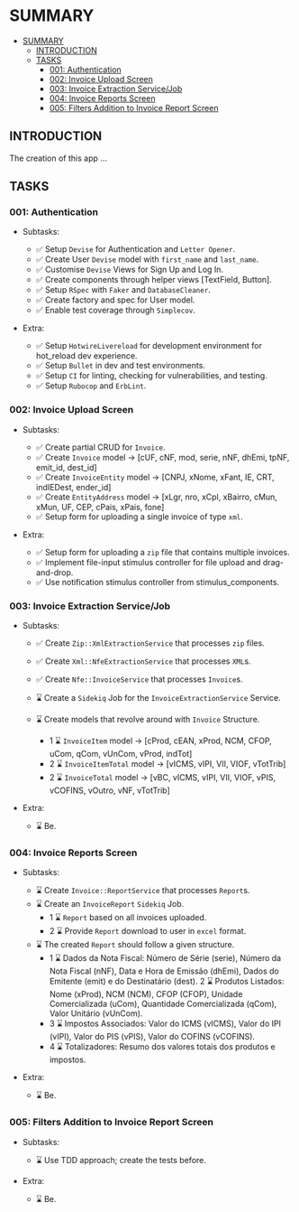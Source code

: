 # SUMMARY

<!--toc:start-->
- [SUMMARY](#summary)
  - [INTRODUCTION](#introduction)
  - [TASKS](#tasks)
    - [001: Authentication](#001-authentication)
    - [002: Invoice Upload Screen](#002-invoice-upload-screen)
    - [003: Invoice Extraction Service/Job](#003-invoice-extraction-servicejob)
    - [004: Invoice Reports Screen](#004-invoice-reports-screen)
    - [005: Filters Addition to Invoice Report Screen](#005-filters-addition-to-invoice-report-screen)
<!--toc:end-->

## INTRODUCTION

The creation of this app ...

## TASKS

### 001: Authentication

- Subtasks:
  - ✅  Setup `Devise` for Authentication and `Letter Opener`.
  - ✅  Create User `Devise` model with `first_name` and `last_name`.
  - ✅  Customise `Devise` Views for Sign Up and Log In.
  - ✅  Create components through helper views [TextField, Button].
  - ✅  Setup `RSpec` with `Faker` and `DatabaseCleaner`.
  - ✅  Create factory and spec for User model.
  - ✅  Enable test coverage through `Simplecov`.

- Extra:
  - ✅  Setup `HotwireLivereload` for development environment for hot_reload dev experience.
  - ✅  Setup `Bullet` in dev and test environments.
  - ✅  Setup `CI` for linting, checking for vulnerabilities, and testing.
  - ✅  Setup `Rubocop` and `ErbLint`.

### 002: Invoice Upload Screen

- Subtasks:
  - ✅ Create partial CRUD for `Invoice`.
  - ✅ Create `Invoice` model -> [cUF, cNF, mod, serie, nNF, dhEmi, tpNF, emit_id, dest_id]
  - ✅ Create `InvoiceEntity` model -> [CNPJ, xNome, xFant, IE, CRT, indIEDest, ender_id]
  - ✅ Create `EntityAddress` model -> [xLgr, nro, xCpl, xBairro, cMun, xMun, UF, CEP, cPais, xPais, fone]
  - ✅ Setup form for uploading a single invoice of type `xml`.

- Extra:
  - ✅ Setup form for uploading a `zip` file that contains multiple invoices.
  - ✅ Implement file-input stimulus controller for file upload and drag-and-drop.
  - ✅ Use notification stimulus controller from stimulus_components.

### 003: Invoice Extraction Service/Job

- Subtasks:
  - ✅ Create `Zip::XmlExtractionService` that processes `zip` files.
  - ✅ Create `Xml::NfeExtractionService` that processes `XML`s.
  - ✅ Create `Nfe::InvoiceService` that processes `Invoice`s.

  - ⌛ Create a `Sidekiq` Job for the `InvoiceExtractionService` Service.
  - ⌛ Create models that revolve around with `Invoice` Structure.
    - 1 ⌛ `InvoiceItem` model -> [cProd, cEAN, xProd, NCM, CFOP, uCom, qCom, vUnCom, vProd, indTot]
    - 2 ⌛ `InvoiceItemTotal` model -> [vICMS, vIPI, VII, VIOF, vTotTrib]
    - 2 ⌛ `InvoiceTotal` model -> [vBC, vICMS, vIPI, VII, VIOF, vPIS, vCOFINS, vOutro, vNF, vTotTrib]

- Extra:
  - ⌛ Be.

### 004: Invoice Reports Screen

- Subtasks:
  - ⌛ Create `Invoice::ReportService` that processes `Report`s.
  - ⌛ Create an `InvoiceReport` `Sidekiq` Job.
    - 1 ⌛ `Report` based on all invoices uploaded.
    - 2 ⌛ Provide `Report` download to user in `excel` format.
  - ⌛ The created `Report` should follow a given structure.
    - 1 ⌛ Dados da Nota Fiscal: Número de Série (serie), Número da Nota Fiscal (nNF), Data e Hora de Emissão (dhEmi), Dados do Emitente (emit) e do Destinatário (dest). 2 ⌛ Produtos Listados: Nome (xProd), NCM (NCM), CFOP (CFOP), Unidade Comercializada (uCom), Quantidade Comercializada (qCom), Valor Unitário (vUnCom).
    - 3 ⌛ Impostos Associados: Valor do ICMS (vICMS), Valor do IPI (vIPI), Valor do PIS (vPIS), Valor do COFINS (vCOFINS).
    - 4 ⌛ Totalizadores: Resumo dos valores totais dos produtos e impostos.

- Extra:
  - ⌛ Be.

### 005: Filters Addition to Invoice Report Screen

- Subtasks:
  - ⌛ Use TDD approach; create the tests before.

- Extra:
  - ⌛ Be.
